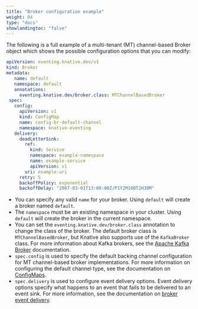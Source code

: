 ```yaml
---
title: "Broker configuration example"
weight: 04
type: "docs"
showlandingtoc: "false"
---
```


The following is a full example of a multi-tenant (MT) channel-based Broker object which shows the possible configuration options that you can modify:

```yaml
apiVersion: eventing.knative.dev/v1
kind: Broker
metadata:
   name: default
   namespace: default
   annotations:
     eventing.knative.dev/broker.class: MTChannelBasedBroker
 spec:
   config:
     apiVersion: v1
     kind: ConfigMap
     name: config-br-default-channel
     namespace: knative-eventing
   delivery:
     deadLetterSink:
       ref:
         kind: Service
         namespace: example-namespace
         name: example-service
         apiVersion: v1
       uri: example-uri
     retry: 5
     backoffPolicy: exponential
     backoffDelay: "2007-03-01T13:00:00Z/P1Y2M10DT2H30M"
```
- You can specify any valid `name` for your broker. Using `default` will create a broker named `default`.
- The `namespace` must be an existing namespace in your cluster. Using `default` will create the broker in the current namespace.
- You can set the `eventing.knative.dev/broker.class` annotation to change the class of the broker. The default broker class is `MTChannelBasedBroker`, but Knative also supports use of the `KafkaBroker` class. For more information about Kafka brokers, see the [Apache Kafka Broker](./kafka-broker) documentation.
- `spec.config` is used to specify the default backing channel configuration for MT channel-based broker implementations. For more information on configuring the default channel type, see the documentation on [ConfigMaps](./configmaps/broker-configmaps).
- `spec.delivery` is used to configure event delivery options. Event delivery options specify what happens to an event that fails to be delivered to an event sink. For more information, see the documentation on [broker event delivery](./broker-event-delivery).
